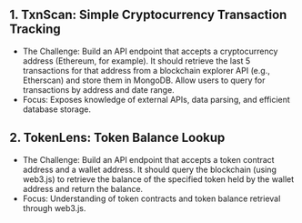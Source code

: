## 1. TxnScan: Simple Cryptocurrency Transaction Tracking

- The Challenge: Build an API endpoint that accepts a cryptocurrency address (Ethereum, for example). It should retrieve the last 5 transactions for that address from a blockchain explorer API (e.g., Etherscan) and store them in MongoDB. Allow users to query for transactions by address and date range.
- Focus: Exposes knowledge of external APIs, data parsing, and efficient database storage.

## 2. TokenLens: Token Balance Lookup

- The Challenge: Build an API endpoint that accepts a token contract address and a wallet address. It should query the blockchain (using web3.js) to retrieve the balance of the specified token held by the wallet address and return the balance.
- Focus: Understanding of token contracts and token balance retrieval through web3.js.
